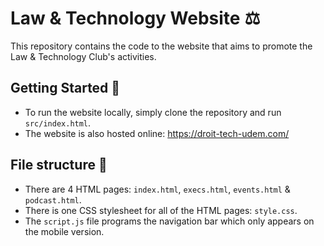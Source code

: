 # Law & Technology Website ⚖️

This repository contains the code to the website that aims to promote the Law & Technology Club's activities.

## Getting Started 🚀

- To run the website locally, simply clone the repository and run `src/index.html`.
- The website is also hosted online: https://droit-tech-udem.com/

## File structure 📁

- There are 4 HTML pages: `index.html`, `execs.html`, `events.html` & `podcast.html`.
- There is one CSS stylesheet for all of the HTML pages: `style.css`.
- The `script.js` file programs the navigation bar which only appears on the mobile version.
